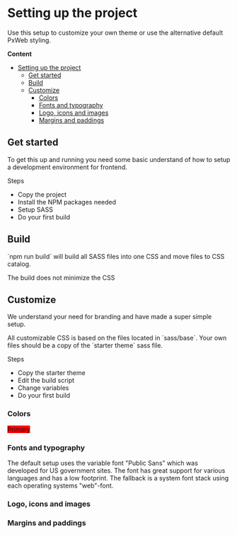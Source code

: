 # Setting up the project

Use this setup to customize your own theme or use the alternative default PxWeb styling.

**Content**

- [Setting up the project](#setting-up-the-project)
  - [Get started](#get-started)
  - [Build](#build)
  - [Customize](#customize)
    - [Colors](#colors)
    - [Fonts and typography](#fonts-and-typography)
    - [Logo, icons and images](#logo-icons-and-images)
    - [Margins and paddings](#margins-and-paddings)

## Get started

To get this up and running you need some basic understand of how to setup a development environment for frontend.

Steps 

- Copy the project
- Install the NPM packages needed
- Setup SASS
- Do your first build

## Build

´npm run build´ will build all SASS files into one CSS and move files to CSS catalog. 

The build does not minimize the CSS


## Customize

We understand your need for branding and have made a super simple setup. 

All customizable CSS is based on the files located in ´sass/base´. Your own files should be a copy of the ´starter theme´ sass file.

Steps

- Copy the starter theme
- Edit the build script
- Change variables
- Do your first build

### Colors

<span style="background-color:#ff0000;width:300px;">Primary</span>

### Fonts and typography

The default setup uses the variable font "Public Sans" which was developed for US government sites. The font has great support for various languages and has a low footprint. The fallback is a system font stack using each operating systems "web"-font.

### Logo, icons and images

### Margins and paddings

